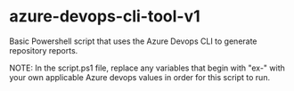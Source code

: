 # azure-devops-cli-tool-v1
Basic Powershell script that uses the Azure Devops CLI to generate repository reports.

NOTE: In the script.ps1 file, replace any variables that begin with "ex-" with your own applicable Azure devops values in order for this script to run.
